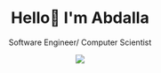 <h1 align="center">Hello👋 I'm Abdalla</h1>
<p align="center">Software Engineer/ Computer Scientist</p>

<p align="center">
  <a href="https://skillicons.dev">
    <img src="https://skillicons.dev/icons?i=js,py,cpp,react,tailwind,bootstrap,vite,webpack,nodejs,express,postgres,git,vscode,jest&perline=7" />
  </a>
</p>
<!--
**AbdallaAlhag/AbdallaAlhag** is a ✨ _special_ ✨ repository because its `README.md` (this file) appears on your GitHub profile.

Here are some ideas to get you started:

- 🔭 I’m currently working on ...
- 🌱 I’m currently learning ...
- 👯 I’m looking to collaborate on ...
- 🤔 I’m looking for help with ...
- 💬 Ask me about ...
- 📫 How to reach me: ...
- 😄 Pronouns: ...
- ⚡ Fun fact: ...
-->
